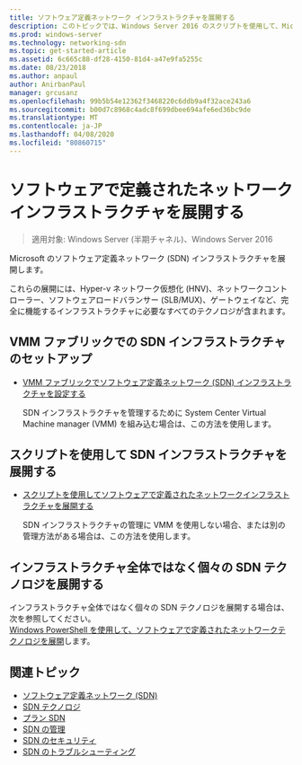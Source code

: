 ```yaml
---
title: ソフトウェア定義ネットワーク インフラストラクチャを展開する
description: このトピックでは、Windows Server 2016 のスクリプトを使用して、Microsoft ソフトウェア定義ネットワーク (SDN) インフラストラクチャを展開する方法に関するトピックへのリンクを示します。
ms.prod: windows-server
ms.technology: networking-sdn
ms.topic: get-started-article
ms.assetid: 6c665c88-df28-4150-81d4-a47e9fa5255c
ms.date: 08/23/2018
ms.author: anpaul
author: AnirbanPaul
manager: grcusanz
ms.openlocfilehash: 99b5b54e12362f3468220c6ddb9a4f32ace243a6
ms.sourcegitcommit: b00d7c8968c4adc8f699dbee694afe6ed36bc9de
ms.translationtype: MT
ms.contentlocale: ja-JP
ms.lasthandoff: 04/08/2020
ms.locfileid: "80860715"
---
```

# <a name="deploy-a-software-defined-network-infrastructure"></a>ソフトウェアで定義されたネットワークインフラストラクチャを展開する

>適用対象: Windows Server (半期チャネル)、Windows Server 2016

Microsoft のソフトウェア定義ネットワーク (SDN) インフラストラクチャを展開します。   
  
これらの展開には、Hyper-v ネットワーク仮想化 (HNV)、ネットワークコントローラー、ソフトウェアロードバランサー (SLB/MUX)、ゲートウェイなど、完全に機能するインフラストラクチャに必要なすべてのテクノロジが含まれます。  
  
## <a name="set-up-sdn-infrastructure-in-the-vmm-fabric"></a>VMM ファブリックでの SDN インフラストラクチャのセットアップ



  
-   [VMM ファブリックでソフトウェア定義ネットワーク (SDN) インフラストラクチャを設定する](https://docs.microsoft.com/system-center/vmm/deploy-sdn)  
  
    SDN インフラストラクチャを管理するために System Center Virtual Machine manager (VMM) を組み込む場合は、この方法を使用します。  
 
## <a name="deploy-sdn-infrastructure-using-scripts"></a>スクリプトを使用して SDN インフラストラクチャを展開する
 
-   [スクリプトを使用してソフトウェアで定義されたネットワークインフラストラクチャを展開する](../../sdn/deploy/Deploy-a-Software-Defined-Network-infrastructure-using-scripts.md)  
  
    SDN インフラストラクチャの管理に VMM を使用しない場合、または別の管理方法がある場合は、この方法を使用します。  


## <a name="deploy-individual-sdn-technologies-instead-of-an-entire-infrastructure"></a>インフラストラクチャ全体ではなく個々の SDN テクノロジを展開する  
 インフラストラクチャ全体ではなく個々の SDN テクノロジを展開する場合は、次を参照してください。  
[Windows PowerShell を使用して、ソフトウェアで定義されたネットワークテクノロジを展開](Deploy-Software-Defined-Network-Technologies-using-Windows-PowerShell.md)します。    
  




  


## <a name="related-topics"></a>関連トピック
- [ソフトウェア定義ネットワーク (SDN)](../Software-Defined-Networking--SDN-.md)  
- [SDN テクノロジ](../technologies/Software-Defined-Networking-Technologies.md)  
- [プラン SDN](../plan/plan-a-software-defined-network-infrastructure.md)  
- [SDN の管理](../manage/manage-sdn.md)
- [SDN のセキュリティ](../security/sdn-security-top.md)
- [SDN のトラブルシューティング](../troubleshoot/Troubleshoot-Software-Defined-Networking.md)